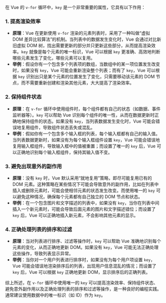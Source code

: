 在 Vue 的 `v-for` 循环中，`key` 是一个非常重要的属性，它具有以下作用：

### 1. 提高渲染效率
- **原理**：Vue 在更新使用 `v-for` 渲染的元素列表时，采用了一种叫做“虚拟 DOM 差异比较算法”的机制。当列表中的数据发生变化时，Vue 会通过对比新旧虚拟 DOM 树，找出需要更新的部分并只更新这些部分，从而提高渲染效率。`key` 就像是每个元素的唯一标识，Vue 可以根据 `key` 更准确、高效地判断哪些元素发生了变化，哪些元素可以复用。
- **举例**：假设你有一个包含多个列表项的数组，当数组中的某一项位置发生改变时，如果没有 `key`，Vue 可能会重新渲染整个列表；而有了 `key`，Vue 可以根据 `key` 识别出只是某个元素的位置发生了变化，只需要移动该元素的 DOM 节点，而不需要重新创建和渲染其他元素，大大提高了渲染效率。

### 2. 保持组件状态
- **原理**：在 `v-for` 循环中使用组件时，每个组件都有自己的状态（如数据、事件监听器等）。`key` 可以帮助 Vue 识别每个组件的唯一性，从而在数据更新时正确地保持组件的状态。如果没有 `key`，当列表数据发生变化时，Vue 可能会错误地复用组件，导致组件状态丢失或混乱。
- **举例**：假如你有一个包含多个输入框的列表，每个输入框都有自己的输入值。当列表数据更新时，如果没有为每个输入框组件设置 `key`，Vue 可能会错误地复用输入框组件，导致输入框中的值被重置；而设置了唯一的 `key` 后，Vue 可以正确地识别每个输入框组件，保持其输入值不变。

### 3. 避免出现意外的副作用
- **原理**：没有 `key` 时，Vue 默认采用“就地复用”策略，即尽可能复用已有的 DOM 元素。这种策略在某些情况下可能会导致意外的副作用，比如在列表中插入或删除元素时，可能会使相邻元素的状态发生改变。而使用唯一的 `key` 可以避免这种情况，确保每个元素都有自己独立的 DOM 节点和状态。
- **举例**：在一个包含图片和文字描述的列表中，如果没有 `key`，当你在列表中间插入一个新元素时，可能会导致后面元素的图片和文字描述错位；而设置了 `key` 后，Vue 可以正确地插入新元素，不会影响其他元素的显示。

### 4. 正确处理列表的排序和过滤
- **原理**：当对列表进行排序、过滤等操作时，`key` 可以帮助 Vue 准确地识别每个元素的变化，从而正确地更新 DOM。如果没有 `key`，Vue 可能无法正确处理这些操作，导致列表显示异常。
- **举例**：当你对一个用户列表进行排序时，如果没有为每个用户项设置 `key`，Vue 可能会错误地渲染排序后的列表，出现用户信息混乱的情况；而设置了 `key` 后，Vue 可以根据 `key` 正确地更新 DOM，显示排序后的正确列表。

综上所述，在 `v-for` 循环中使用唯一的 `key` 可以提高渲染效率、保持组件状态、避免意外副作用以及正确处理列表的排序和过滤等操作，是一种良好的编程实践。通常建议使用数据中的唯一标识（如 ID）作为 `key`。 
